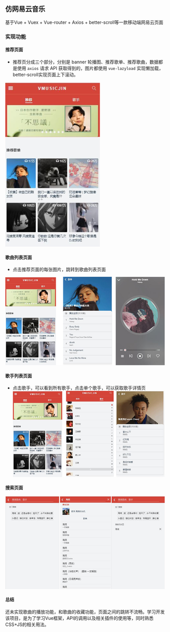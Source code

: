 ## 仿网易云音乐

基于Vue + Vuex + Vue-router + Axios + better-scroll等一款移动端网易云页面
### 实现功能
#### 推荐页面
+ 推荐页分成三个部分，分别是 banner 轮播图、推荐歌单、推荐歌曲，数据都是使用 `axios` 请求 API 获取得到的，图片都使用 `vue-lazyload` 实现懒加载，better-scroll实现页面上下滚动。

![](img/1.JPG)
#### 歌曲列表页面
+ 点击推荐页面的每张图片，跳转到歌曲列表页面

![](img/1.png)
####  歌手列表页面
+ 点击歌手，可以看到所有歌手，点击单个歌手，可以获取歌手详情页
![](img/2.png)
#### 搜索页面
![](img/3.png)
#### 总结
还未实现歌曲的播放功能，和歌曲的收藏功能，页面之间的跳转不流畅。学习开发该项目，是为了学习Vue框架，API的调用以及相关插件的使用等，同时熟悉CSS+JS的相关用法。
